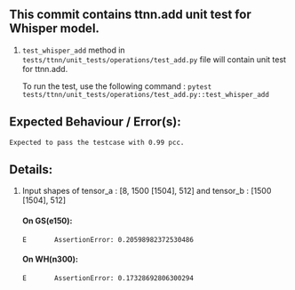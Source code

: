 ## This commit contains ttnn.add unit test for Whisper model.

1. `test_whisper_add` method in `tests/ttnn/unit_tests/operations/test_add.py` file will contain unit test for ttnn.add.

    To run the test, use the following command : `pytest tests/ttnn/unit_tests/operations/test_add.py::test_whisper_add`

## Expected Behaviour / Error(s):

    Expected to pass the testcase with 0.99 pcc.

## Details:


1. Input shapes of tensor_a : [8, 1500 [1504], 512] and tensor_b : [1500 [1504], 512]

    #### On GS(e150):

    ```
    E       AssertionError: 0.20598982372530486
    ```

    #### On WH(n300):

    ```
    E       AssertionError: 0.17328692806300294
    ```
